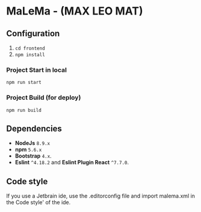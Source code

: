 # MaLeMa - (MAX LEO MAT)

## Configuration

1. `cd frontend`
2. `npm install`

### Project Start in local

```
npm run start
```

### Project Build (for deploy)

```
npm run build
```

## Dependencies

- **NodeJs** `8.9.x`
- **npm** `5.6.x`
- **Bootstrap** `4.x`.
- **Eslint** `^4.18.2` and **Eslint Plugin React** `^7.7.0`.

## Code style

If you use a Jetbrain ide, use the .editorconfig file and import malema.xml in the Code style' of the ide.
